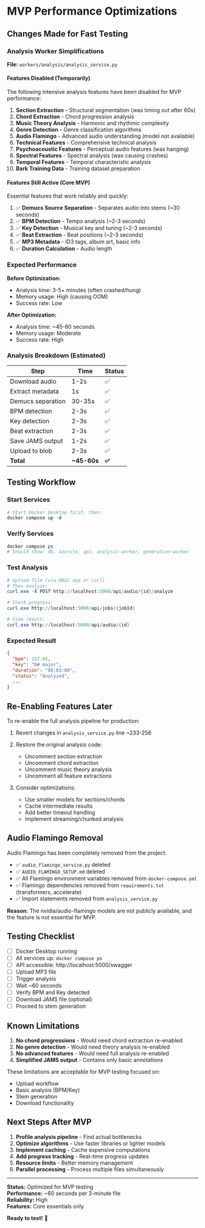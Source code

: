 # MVP Performance Optimizations

## Changes Made for Fast Testing

### Analysis Worker Simplifications

**File:** `workers/analysis/analysis_service.py`

#### Features Disabled (Temporarily)
The following intensive analysis features have been disabled for MVP performance:

1. **Section Extraction** - Structural segmentation (was timing out after 60s)
2. **Chord Extraction** - Chord progression analysis
3. **Music Theory Analysis** - Harmonic and rhythmic complexity
4. **Genre Detection** - Genre classification algorithms
5. **Audio Flamingo** - Advanced audio understanding (model not available)
6. **Technical Features** - Comprehensive technical analysis
7. **Psychoacoustic Features** - Perceptual audio features (was hanging)
8. **Spectral Features** - Spectral analysis (was causing crashes)
9. **Temporal Features** - Temporal characteristic analysis
10. **Bark Training Data** - Training dataset preparation

#### Features Still Active (Core MVP)
Essential features that work reliably and quickly:

1. ✅ **Demucs Source Separation** - Separates audio into stems (~30 seconds)
2. ✅ **BPM Detection** - Tempo analysis (~2-3 seconds)
3. ✅ **Key Detection** - Musical key and tuning (~2-3 seconds)
4. ✅ **Beat Extraction** - Beat positions (~2-3 seconds)
5. ✅ **MP3 Metadata** - ID3 tags, album art, basic info
6. ✅ **Duration Calculation** - Audio length

### Expected Performance

**Before Optimization:**
- Analysis time: 3-5+ minutes (often crashed/hung)
- Memory usage: High (causing OOM)
- Success rate: Low

**After Optimization:**
- Analysis time: ~45-60 seconds
- Memory usage: Moderate
- Success rate: High

### Analysis Breakdown (Estimated)

| Step | Time | Status |
|------|------|--------|
| Download audio | 1-2s | ✅ |
| Extract metadata | 1s | ✅ |
| Demucs separation | 30-35s | ✅ |
| BPM detection | 2-3s | ✅ |
| Key detection | 2-3s | ✅ |
| Beat extraction | 2-3s | ✅ |
| Save JAMS output | 1-2s | ✅ |
| Upload to blob | 2-3s | ✅ |
| **Total** | **~45-60s** | **✅** |

## Testing Workflow

### Start Services
```powershell
# Start Docker Desktop first, then:
docker compose up -d
```

### Verify Services
```powershell
docker compose ps
# Should show: db, azurite, api, analysis-worker, generation-worker
```

### Test Analysis
```powershell
# Upload file (via MAUI app or curl)
# Then analyze:
curl.exe -X POST http://localhost:5000/api/audio/{id}/analyze

# Check progress:
curl.exe http://localhost:5000/api/jobs/{jobId}

# View result:
curl.exe http://localhost:5000/api/audio/{id}
```

### Expected Result
```json
{
  "bpm": 117.45,
  "key": "D# major",
  "duration": "00:03:00",
  "status": "Analyzed",
  ...
}
```

## Re-Enabling Features Later

To re-enable the full analysis pipeline for production:

1. Revert changes in `analysis_service.py` line ~233-256
2. Restore the original analysis code:
   - Uncomment section extraction
   - Uncomment chord extraction
   - Uncomment music theory analysis
   - Uncomment all feature extractions

3. Consider optimizations:
   - Use smaller models for sections/chords
   - Cache intermediate results
   - Add better timeout handling
   - Implement streaming/chunked analysis

## Audio Flamingo Removal

Audio Flamingo has been completely removed from the project:
- ✅ `audio_flamingo_service.py` deleted
- ✅ `AUDIO_FLAMINGO_SETUP.md` deleted
- ✅ All Flamingo environment variables removed from `docker-compose.yml`
- ✅ Flamingo dependencies removed from `requirements.txt` (transformers, accelerate)
- ✅ Import statements removed from `analysis_service.py`

**Reason:** The nvidia/audio-flamingo models are not publicly available, and the feature is not essential for MVP.

## Testing Checklist

- [ ] Docker Desktop running
- [ ] All services up: `docker compose ps`
- [ ] API accessible: http://localhost:5000/swagger
- [ ] Upload MP3 file
- [ ] Trigger analysis
- [ ] Wait ~60 seconds
- [ ] Verify BPM and Key detected
- [ ] Download JAMS file (optional)
- [ ] Proceed to stem generation

## Known Limitations

1. **No chord progressions** - Would need chord extraction re-enabled
2. **No genre detection** - Would need theory analysis re-enabled
3. **No advanced features** - Would need full analysis re-enabled
4. **Simplified JAMS output** - Contains only basic annotations

These limitations are acceptable for MVP testing focused on:
- Upload workflow
- Basic analysis (BPM/Key)
- Stem generation
- Download functionality

## Next Steps After MVP

1. **Profile analysis pipeline** - Find actual bottlenecks
2. **Optimize algorithms** - Use faster libraries or lighter models
3. **Implement caching** - Cache expensive computations
4. **Add progress tracking** - Real-time progress updates
5. **Resource limits** - Better memory management
6. **Parallel processing** - Process multiple files simultaneously

---

**Status:** Optimized for MVP testing  
**Performance:** ~60 seconds per 3-minute file  
**Reliability:** High  
**Features:** Core essentials only  

**Ready to test!** 🚀
